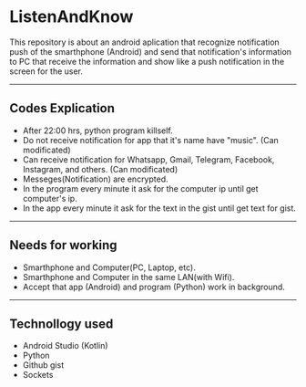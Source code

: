 # ListenAndKnow

This repository is about an android aplication that recognize notification push of the smarthphone (Android) and send that notification's information to PC that receive the information and show like a push notification in the screen for the user.

---

## Codes Explication

- After 22:00 hrs, python program killself.  
- Do not receive notification for app that it's name have "music". (Can modificated)  
- Can receive notification for Whatsapp, Gmail, Telegram, Facebook, Instagram, and others. (Can modificated)  
- Messeges(Notification) are encrypted.  
- In the program every minute it ask for the computer ip until get computer's ip.  
- In the app every minute it ask for the text in the gist until get text for gist.  

---

## Needs for working

- Smarthphone and Computer(PC, Laptop, etc).  
- Smarthphone and Computer in the same LAN(with Wifi).  
- Accept that app (Android) and program (Python) work in background.  

---

## Technollogy used

- Android Studio (Kotlin)  
- Python  
- Github gist  
- Sockets  
